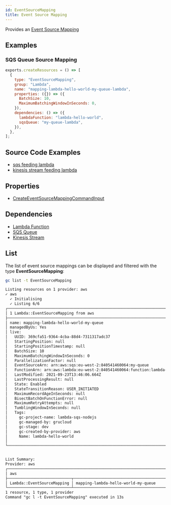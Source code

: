 ```yaml
---
id: EventSourceMapping
title: Event Source Mapping
---
```


Provides an [Event Source Mapping](https://console.aws.amazon.com/lambda/home)

## Examples

### SQS Queue Source Mapping

```js
exports.createResources = () => [
  {
    type: "EventSourceMapping",
    group: "Lambda",
    name: "mapping-lambda-hello-world-my-queue-lambda",
    properties: ({}) => ({
      BatchSize: 10,
      MaximumBatchingWindowInSeconds: 0,
    }),
    dependencies: () => ({
      lambdaFunction: "lambda-hello-world",
      sqsQueue: "my-queue-lambda",
    }),
  },
];
```

## Source Code Examples

- [sqs feeding lambda](https://github.com/grucloud/grucloud/blob/main/example/aws/Lambda/nodejs/sqs-lambda/resources.js)
- [kinesis stream feeding lambda](https://github.com/grucloud/grucloud/blob/main/example/aws/Kinesis/kinesis-stream)

## Properties

- [CreateEventSourceMappingCommandInput](https://docs.aws.amazon.com/AWSJavaScriptSDK/v3/latest/clients/client-lambda/interfaces/createeventsourcemappingcommandinput.html)

## Dependencies

- [Lambda Function](./Function.md)
- [SQS Queue](../SQS/Queue.md)
- [Kinesis Stream](../Kinesis/Stream.md)

## List

The list of event source mappings can be displayed and filtered with the type **EventSourceMapping**:

```sh
gc list -t EventSourceMapping
```

```txt
Listing resources on 1 provider: aws
✓ aws
  ✓ Initialising
  ✓ Listing 6/6
┌──────────────────────────────────────────────────────────────────────────────┐
│ 1 Lambda::EventSourceMapping from aws                                        │
├──────────────────────────────────────────────────────────────────────────────┤
│ name: mapping-lambda-hello-world-my-queue                                    │
│ managedByUs: Yes                                                             │
│ live:                                                                        │
│   UUID: 369cfa51-9364-4cba-88d4-7311317adc37                                 │
│   StartingPosition: null                                                     │
│   StartingPositionTimestamp: null                                            │
│   BatchSize: 10                                                              │
│   MaximumBatchingWindowInSeconds: 0                                          │
│   ParallelizationFactor: null                                                │
│   EventSourceArn: arn:aws:sqs:eu-west-2:840541460064:my-queue                │
│   FunctionArn: arn:aws:lambda:eu-west-2:840541460064:function:lambda-hello-… │
│   LastModified: 2021-09-23T13:46:06.664Z                                     │
│   LastProcessingResult: null                                                 │
│   State: Enabled                                                             │
│   StateTransitionReason: USER_INITIATED                                      │
│   MaximumRecordAgeInSeconds: null                                            │
│   BisectBatchOnFunctionError: null                                           │
│   MaximumRetryAttempts: null                                                 │
│   TumblingWindowInSeconds: null                                              │
│   Tags:                                                                      │
│     gc-project-name: lambda-sqs-nodejs                                       │
│     gc-managed-by: grucloud                                                  │
│     gc-stage: dev                                                            │
│     gc-created-by-provider: aws                                              │
│     Name: lambda-hello-world                                                 │
│                                                                              │
└──────────────────────────────────────────────────────────────────────────────┘


List Summary:
Provider: aws
┌─────────────────────────────────────────────────────────────────────────────┐
│ aws                                                                         │
├────────────────────────────┬────────────────────────────────────────────────┤
│ Lambda::EventSourceMapping │ mapping-lambda-hello-world-my-queue            │
└────────────────────────────┴────────────────────────────────────────────────┘
1 resource, 1 type, 1 provider
Command "gc l -t EventSourceMapping" executed in 13s
```
